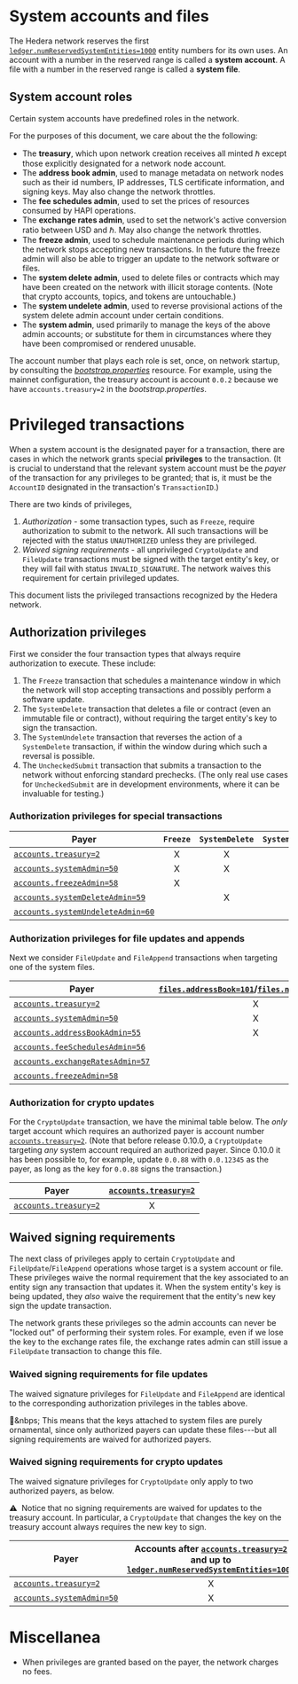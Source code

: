 # System accounts and files

The Hedera network reserves the first
[`ledger.numReservedSystemEntities=1000`](../hedera-mono-service/src/main/resources/bootstrap.properties)
entity numbers for its own uses.
An account with a number in the reserved range is called a **system account**.
A file with a number in the reserved range is called a **system file**.

## System account roles

Certain system accounts have predefined roles in the network.

For the purposes of this document, we care about the the following:
- The **treasury**, which upon network creation receives all minted ℏ except those
explicitly designated for a network node account.
- The **address book admin**, used to manage metadata on network nodes
such as their id numbers, IP addresses, TLS certificate information,
and signing keys. May also change the network throttles.
- The **fee schedules admin**, used to set the prices of resources consumed
by HAPI operations.
- The **exchange rates admin**, used to set the network's active conversion
ratio between USD and ℏ. May also change the network throttles.
- The **freeze admin**, used to schedule maintenance periods during which the
network stops accepting new transactions. In the future the freeze admin will
also be able to trigger an update to the network software or files.
- The **system delete admin**, used to delete files or contracts which may
have been created on the network with illicit storage contents. (Note that crypto
accounts, topics, and tokens are untouchable.)
- The **system undelete admin**, used to reverse provisional actions of the
system delete admin account under certain conditions.
- The **system admin**, used primarily to manage the keys of the above admin accounts;
or substitute for them in circumstances where they have been compromised or rendered
unusable.

The account number that plays each role is set, once, on network startup, by consulting
the [_bootstrap.properties_](../hedera-node/src/main/resources/bootstrap.properties)
resource. For example, using the mainnet configuration, the treasury account is account
`0.0.2` because we have `accounts.treasury=2` in the _bootstrap.properties_.

# Privileged transactions

When a system account is the designated payer for a transaction, there
are cases in which the network grants special **privileges** to the transaction.
(It is crucial to understand that the relevant system account must be the _payer_ of
the transaction for any privileges to be granted; that is, it must be the `AccountID`
designated in the transaction's `TransactionID`.)

There are two kinds of privileges,
1. _Authorization_ - some transaction types, such as `Freeze`, require authorization to submit to the network. All such transactions will be rejected with the status `UNAUTHORIZED` unless they are privileged.
2. _Waived signing requirements_ - all unprivileged `CryptoUpdate` and `FileUpdate` transactions must be signed with the target entity's key, or they will fail with status `INVALID_SIGNATURE`. The network waives this requirement for certain privileged updates.

This document lists the privileged transactions recognized by the Hedera network.

## Authorization privileges

First we consider the four transaction types that always require authorization to execute. These include:
1. The `Freeze` transaction that schedules a maintenance window in which the network
will stop accepting transactions and possibly perform a software update.
2. The `SystemDelete` transaction that deletes a file or contract (even an immutable
file or contract), without requiring the target entity's key to sign the transaction.
3. The `SystemUndelete` transaction that reverses the action of a `SystemDelete`
transaction, if within the window during which such a reversal is possible.
4. The `UncheckedSubmit` transaction that submits a transaction to the network
without enforcing standard prechecks. (The only real use cases for `UncheckedSubmit`
are in development environments, where it can be invaluable for testing.)

### Authorization privileges for special transactions

|                                            Payer                                            | `Freeze` | `SystemDelete` | `SystemUndelete` | `UncheckedSubmit` |
|---------------------------------------------------------------------------------------------|:--------:|:--------------:|:----------------:|:-----------------:|
| [`accounts.treasury=2`](../hedera-node/src/main/resources/bootstrap.properties)             |    X     |       X        |        X         |         X         |
| [`accounts.systemAdmin=50`](../hedera-node/src/main/resources/bootstrap.properties)         |    X     |       X        |        X         |         X         |
| [`accounts.freezeAdmin=58`](../hedera-node/src/main/resources/bootstrap.properties)         |    X     |                |                  |                   |
| [`accounts.systemDeleteAdmin=59`](../hedera-node/src/main/resources/bootstrap.properties)   |          |       X        |                  |                   |
| [`accounts.systemUndeleteAdmin=60`](../hedera-node/src/main/resources/bootstrap.properties) |          |                |        X         |                   |

### Authorization privileges for file updates and appends

Next we consider `FileUpdate` and `FileAppend` transactions when targeting one of the system files.

|                                           Payer                                            | [`files.addressBook=101`](../hedera-node/src/main/resources/bootstrap.properties)/[`files.nodeDetails=102`](../hedera-node/src/main/resources/bootstrap.properties) | [`files.networkProperties=121`](../hedera-node/src/main/resources/bootstrap.properties)/[`files.hapiPermissions=122`](../hedera-node/src/main/resources/bootstrap.properties) | [`files.feeSchedules=111`](../hedera-node/src/main/resources/bootstrap.properties) | [`files.exchangeRates=112`](../hedera-node/src/main/resources/bootstrap.properties) | [`files.softwareUpdateZip=150`](../hedera-node/src/main/resources/bootstrap.properties) | [`files.throttleDefinitions=123`](../hedera-node/src/main/resources/bootstrap.properties) |
|--------------------------------------------------------------------------------------------|:-------------------------------------------------------------------------------------------------------------------------------------------------------------------:|:-----------------------------------------------------------------------------------------------------------------------------------------------------------------------------:|:----------------------------------------------------------------------------------:|:-----------------------------------------------------------------------------------:|:---------------------------------------------------------------------------------------:|:-----------------------------------------------------------------------------------------:|
| [`accounts.treasury=2`](../hedera-node/src/main/resources/bootstrap.properties)            |                                                                                  X                                                                                  |                                                                                       X                                                                                       |                                         X                                          |                                          X                                          |                                            X                                            |                                             X                                             |
| [`accounts.systemAdmin=50`](../hedera-node/src/main/resources/bootstrap.properties)        |                                                                                  X                                                                                  |                                                                                       X                                                                                       |                                         X                                          |                                          X                                          |                                            X                                            |                                             X                                             |
| [`accounts.addressBookAdmin=55`](../hedera-node/src/main/resources/bootstrap.properties)   |                                                                                  X                                                                                  |                                                                                       X                                                                                       |                                                                                    |                                                                                     |                                                                                         |                                             X                                             |
| [`accounts.feeSchedulesAdmin=56`](../hedera-node/src/main/resources/bootstrap.properties)  |                                                                                                                                                                     |                                                                                                                                                                               |                                         X                                          |                                                                                     |                                                                                         |                                                                                           |
| [`accounts.exchangeRatesAdmin=57`](../hedera-node/src/main/resources/bootstrap.properties) |                                                                                                                                                                     |                                                                                       X                                                                                       |                                                                                    |                                          X                                          |                                                                                         |                                             X                                             |
| [`accounts.freezeAdmin=58`](../hedera-node/src/main/resources/bootstrap.properties)        |                                                                                                                                                                     |                                                                                                                                                                               |                                                                                    |                                                                                     |                                            X                                            |                                                                                           |

### Authorization for crypto updates

For the `CryptoUpdate` transaction, we have the minimal table below. The _only_ target account which
requires an authorized payer is account number [`accounts.treasury=2`](../hedera-node/src/main/resources/bootstrap.properties).
(Note that before release 0.10.0, a `CryptoUpdate` targeting _any_ system account required an
authorized payer. Since 0.10.0 it has been possible to, for example, update `0.0.88` with
`0.0.12345` as the payer, as long as the key for `0.0.88` signs the transaction.)

|                                      Payer                                      | [`accounts.treasury=2`](../hedera-node/src/main/resources/bootstrap.properties) |
|---------------------------------------------------------------------------------|:-------------------------------------------------------------------------------:|
| [`accounts.treasury=2`](../hedera-node/src/main/resources/bootstrap.properties) |                                        X                                        |

## Waived signing requirements

The next class of privileges apply to certain `CryptoUpdate` and `FileUpdate`/`FileAppend`
operations whose target is a system account or file. These privileges waive the normal
requirement that the key associated to an entity sign any transaction that updates it.
When the system entity's key is being updated, they _also_ waive the requirement that the
entity's new key sign the update transaction.

The network grants these privileges so the admin accounts can never be "locked out" of
performing their system roles. For example, even if we lose the key to the exchange rates
file, the exchange rates admin can still issue a `FileUpdate` transaction to change this
file.

### Waived signing requirements for file updates

The waived signature privileges for `FileUpdate` and `FileAppend` are identical to
the corresponding authorization privileges in the tables above.

:tipping_hand_person:&nbps; This means that the keys attached to system files are
purely ornamental, since only authorized payers can update these files---but all
signing requirements are waived for authorized payers.

### Waived signing requirements for crypto updates

The waived signature privileges for `CryptoUpdate` only apply to two authorized payers,
as below.

:warning:&nbsp; Notice that no signing requirements are waived for updates to the
treasury account. In particular, a `CryptoUpdate` that changes the key on the
treasury account always requires the new key to sign.

|                                        Payer                                        | Accounts after [`accounts.treasury=2`](../hedera-node/src/main/resources/bootstrap.properties) and up to [`ledger.numReservedSystemEntities=1000`](../hedera-node/src/main/resources/bootstrap.properties) |
|-------------------------------------------------------------------------------------|:----------------------------------------------------------------------------------------------------------------------------------------------------------------------------------------------------------:|
| [`accounts.treasury=2`](../hedera-node/src/main/resources/bootstrap.properties)     |                                                                                                     X                                                                                                      |
| [`accounts.systemAdmin=50`](../hedera-node/src/main/resources/bootstrap.properties) |                                                                                                     X                                                                                                      |

# Miscellanea

- When privileges are granted based on the payer, the network charges no fees.
